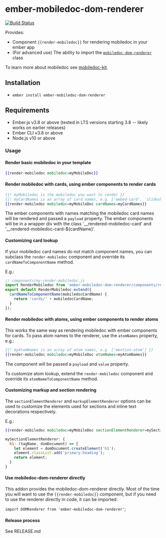 # ember-mobiledoc-dom-renderer
[![Build Status](https://travis-ci.org/bustle/ember-mobiledoc-dom-renderer.svg?branch=master)](https://travis-ci.org/bustle/ember-mobiledoc-dom-renderer)

Provides:

  * Component `{{render-mobiledoc}}` for rendering mobiledoc in your ember app
  * (For advanced use) The ability to import the [`mobiledoc-dom-renderer`](https://github.com/bustlelabs/mobiledoc-dom-renderer) class
  
To learn more about mobiledoc see [mobiledoc-kit](https://github.com/bustlelabs/mobiledoc-kit).

## Installation

* `ember install ember-mobiledoc-dom-renderer`

## Requirements

* Ember.js v3.8 or above (tested in LTS versions starting 3.8 -- likely works on earlier releases)
* Ember CLI v3.8 or above
* Node.js v10 or above

### Usage

#### Render basic mobiledoc in your template

```hbs
{{render-mobiledoc mobiledoc=myMobileDoc}}
```

#### Render mobiledoc with cards, using ember components to render cards

```hbs
{{! myMobiledoc is the mobiledoc you want to render }}
{{! myCardNames is an array of card names, e.g. ['embed-card', 'slideshow-card'] }}
{{render-mobiledoc mobiledoc=myMobileDoc cardNames=myCardNames}}
```

The ember components with names matching the mobiledoc card names will be rendered
and passed a `payload` property.
The ember components will be in a wrapper div with the class '__rendered-mobiledoc-card' and '__rendered-mobiledoc-card-${cardName}'.

#### Customizing card lookup

If your mobiledoc card names do not match component names, you can subclass
the `render-mobiledoc` component and override its `cardNameToComponentName` method.

E.g.:

```javascript
// components/my-render-mobiledoc.js
import RenderMobiledoc from 'ember-mobiledoc-dom-renderer/components/render-mobiledoc';
export default RenderMobiledoc.extend({
  cardNameToComponentName(mobiledocCardName) {
    return 'cards/' + mobiledocCardName;
  }
});
```

#### Render mobiledoc with atoms, using ember components to render atoms

This works the same way as rendering mobiledoc with ember components for cards.
To pass atom names to the renderer, use the `atomNames` property, e.g.:
```hbs
{{! myAtomNames is an array of atom names, e.g. ['mention-atom'] }}
{{render-mobiledoc mobiledoc=myMobileDoc atomNames=myAtomNames}}
```

The component will be passed a `payload` and `value` property.

To customize atom lookup, extend the `render-mobiledoc` component and override
its `atomNameToComponentName` method.

#### Customizing markup and section rendering
The `sectionElementRenderer` and `markupElementRenderer` options can be used to
customize the elements used for sections and inline text decorations respectively.

E.g.:

```hbs
{{render-mobiledoc mobiledoc=myMobileDoc sectionElementRenderer=mySectionElementRenderer}}
```

```js
mySectionElementRenderer: {
  h1: (tagName, domDocument) => {
    let element = domDocument.createElement('h1');
    element.classList.add('primary-heading');
    return element;
  }
}
```

#### Use mobiledoc-dom-renderer directly

This addon provides the mobiledoc-dom-renderer directly. Most of the time
you will want to use the `{{render-mobiledoc}}` component, but if you need
to use the renderer directly in code, it can be imported:

`import DOMRenderer from 'ember-mobiledoc-dom-renderer'`;


#### Release process

See RELEASE.md
